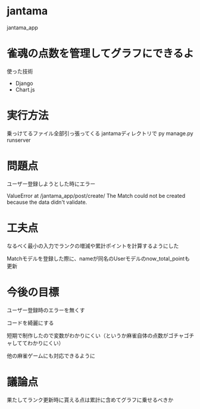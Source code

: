 # jantama
jantama_app

# 雀魂の点数を管理してグラフにできるよ
使った技術
- Django
- Chart.js

# 実行方法
乗っけてるファイル全部引っ張ってくる
jantamaディレクトリで py manage.py runserver

# 問題点
ユーザー登録しようとした時にエラー

ValueError at /jantama_app/post/create/
The Match could not be created because the data didn't validate.

# 工夫点

なるべく最小の入力でランクの増減や累計ポイントを計算するようにした

Matchモデルを登録した際に、nameが同名のUserモデルのnow_total_pointも更新

# 今後の目標
ユーザー登録時のエラーを無くす

コードを綺麗にする

短期で制作したので変数がわかりにくい（というか麻雀自体の点数がゴチャゴチャしててわかりにくい）

他の麻雀ゲームにも対応できるように

# 議論点

果たしてランク更新時に貰える点は累計に含めてグラフに乗せるべきか

